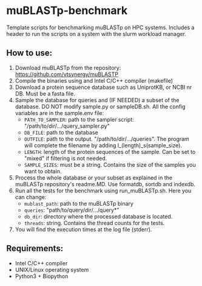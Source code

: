 # muBLASTp-benchmark
Template scripts for benchmarking muBLASTp on HPC systems. Includes a header to run the scripts on a system with the slurm workload manager.

## How to use:
  1. Download muBLASTp from the repository: https://github.com/vtsynergy/muBLASTP
  2. Compile the binaries using and Intel C/C++ compiler (makefile)
  3. Download a protein sequence database such as UniprotKB, or NCBI nr DB. Must be a fasta file.
  4. Sample the database for queries and (IF NEEDED) a subset of the database. DO NOT modify sample.py or sampleDB.sh. All the config variables are in the sample.env file:
     - `PATH_TO_SAMPLER`: path to the sampler script: "/path/to/dir/.../query_sampler.py"
     - `DB_FILE`: path to the database
     - `OUTFILE`: path to the output. "/path/to/dir/.../queries". The program will complete the filename by adding l_(length)_s(sample_size).
     - `LENGTH`: length of the protein sequences of the sample. Can be set to "mixed" if filtering is not needed.
     - `SAMPLE_SIZES`: must be a string. Contains the size of the samples you want to obtain.
  6. Process the whole database or your subset as explained in the muBLASTp repository's readme.MD. Use formatdb, sortdb and indexdb.
  7. Run all the tests for the benchmark using run_muBLASTp.sh. Here you can change:
     - `mublast_path`: path to the muBLASTp binary
     - `queries`: "path/to/query/dir/.../query*"
     - `db_dir`: directory where the processed database is located.
     - `threads`: string. Contains the thread counts for the tests.
  9. You will find the execution times at the log file (stderr).

## Requirements: 
- Intel C/C++ compiler
- UNIX/Linux operating system
- Python3 + Biopython
